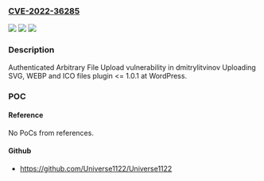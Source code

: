 ### [CVE-2022-36285](https://cve.mitre.org/cgi-bin/cvename.cgi?name=CVE-2022-36285)
![](https://img.shields.io/static/v1?label=Product&message=Uploading%20SVG%2C%20WEBP%20and%20ICO%20files%20(WordPress%20plugin)&color=blue)
![](https://img.shields.io/static/v1?label=Version&message=n%2Fa&color=blue)
![](https://img.shields.io/static/v1?label=Vulnerability&message=CWE-434%20Unrestricted%20Upload%20of%20File%20with%20Dangerous%20Type&color=brighgreen)

### Description

Authenticated Arbitrary File Upload vulnerability in dmitrylitvinov Uploading SVG, WEBP and ICO files plugin <= 1.0.1 at WordPress.

### POC

#### Reference
No PoCs from references.

#### Github
- https://github.com/Universe1122/Universe1122

